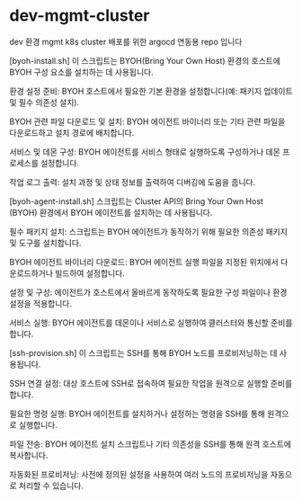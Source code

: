 # dev-mgmt-cluster
dev 환경 mgmt k8s cluster 배포를 위한 argocd 연동용 repo 입니다

[byoh-install.sh]
이 스크립트는 BYOH(Bring Your Own Host) 환경의 호스트에 BYOH 구성 요소를 설치하는 데 사용됩니다. 

환경 설정 준비:
BYOH 호스트에서 필요한 기본 환경을 설정합니다(예: 패키지 업데이트 및 필수 의존성 설치).

BYOH 관련 파일 다운로드 및 설치:
BYOH 에이전트 바이너리 또는 기타 관련 파일을 다운로드하고 설치 경로에 배치합니다.

서비스 및 데몬 구성:
BYOH 에이전트를 서비스 형태로 실행하도록 구성하거나 데몬 프로세스를 설정합니다.

작업 로그 출력:
설치 과정 및 상태 정보를 출력하여 디버깅에 도움을 줍니다.

[byoh-agent-install.sh]
스크립트는 Cluster API의 Bring Your Own Host (BYOH) 환경에서 BYOH 에이전트를 설치하는 데 사용됩니다. 

필수 패키지 설치:
스크립트는 BYOH 에이전트가 동작하기 위해 필요한 의존성 패키지 및 도구를 설치합니다.

BYOH 에이전트 바이너리 다운로드:
BYOH 에이전트 실행 파일을 지정된 위치에서 다운로드하거나 빌드하여 설정합니다.

설정 및 구성:
에이전트가 호스트에서 올바르게 동작하도록 필요한 구성 파일이나 환경 설정을 적용합니다.

서비스 실행:
BYOH 에이전트를 데몬이나 서비스로 실행하여 클러스터와 통신할 준비를 합니다.

[ssh-provision.sh]
이 스크립트는 SSH를 통해 BYOH 노드를 프로비저닝하는 데 사용됩니다. 

SSH 연결 설정:
대상 호스트에 SSH로 접속하여 필요한 작업을 원격으로 실행할 준비를 합니다.

필요한 명령 실행:
BYOH 에이전트를 설치하거나 설정하는 명령을 SSH를 통해 원격으로 실행합니다.

파일 전송:
BYOH 에이전트 설치 스크립트나 기타 의존성을 SSH를 통해 원격 호스트에 복사합니다.

자동화된 프로비저닝:
사전에 정의된 설정을 사용하여 여러 노드의 프로비저닝을 자동으로 처리할 수 있습니다.
